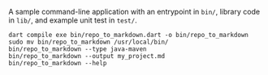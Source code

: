 A sample command-line application with an entrypoint in `bin/`, library code
in `lib/`, and example unit test in `test/`.

```shell
dart compile exe bin/repo_to_markdown.dart -o bin/repo_to_markdown
sudo mv bin/repo_to_markdown /usr/local/bin/
bin/repo_to_markdown --type java-maven
bin/repo_to_markdown --output my_project.md
bin/repo_to_markdown --help
```
